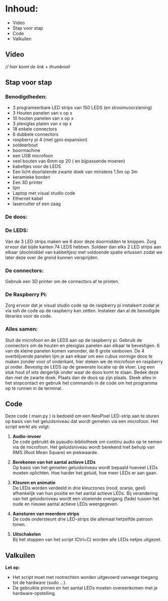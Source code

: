 # Inhoud:
- Video
- Stap voor stap
- Code
- Valkuilen

## Video
*// hier komt de link + thumbnail*

## Stap voor stap
### Benodigdheden:
- 3 programeerbare LED strips van 150 LEDS (en stroomvoorziening)
- 3 Houten panelen van x op x
- 10 houten panelen van x op x
- 3 plexiglas platen van x op x
- 18 enkele connectors
- 6 dubbele connectors
- raspberry pi 4 (met gpio expansion)
- soldeerbout
- boormachine
- een USB microfoon
- veel bouten van 6mm op 20 ( en bijpassende moeren)
- kabeltjes voor de LEDS
- Een licht doorlatende zwarte doek van minstens 1.5m op 3m
- keramieke borden
- Een 3D printer
- lijm
- Laptop met visual studio code
- Ethernet kabel
- lasercutter of een zaag

### De doos:

### De LEDS:
Van de 3 LED strips maken we 6 door deze doormidden te knippen. Zorg ervoor dat bijde kanten 74 LEDS hebben.
Soldeer dan elks 2 LED strips aan elkaar (doolmiddel van kabbeltjes) met voldoende spatie ertussen zodat we later deze over de grond kunnen versprijden.
### De connectors:
Gebruik een 3D printer om de connectors af te printen.
### De Raspberry Pi:
Zorg ervoor dat je visual studio code op de raspberry pi instaleert zodat je via ssh de code op de raspberry kan zetten. Instaleer dan al de benodigde libraries voor de code. 
### Alles samen:
Sluit de microfoon en de LEDS aan op de raspberry pi. Gebruik de connectors om de houten en plexiglas panelen aan elkaar te bevestigen. 6 van de kleine panelen komen vanonder, de 6 grote vanboven. De 4 overblijvende panelen lijm je aan elkaar om een cubus vormige doos te maken zonder voor of onderkant, hier steken we de microfoon en raspberry pi onder. Bevestig de LEDS op de gewenste locatie op de vloer. Leg een stuk hout of iets dergerlijk onder waar de doos komt te staan. Bedek deze dan met de zwarte doek. Plaats dan de doos op zijn plaats. Steek alles in het stopcontact en gebruik het commando in de code om het programma op te runnen in de terminal.
## Code
Deze code ( main.py ) is bedoeld om een NeoPixel LED-strip aan te sturen op basis van het geluidsniveau dat wordt gemeten via een microfoon. Het script werkt als volgt:

1. **Audio-invoer**  
   De code gebruikt de pyaudio-bibliotheek om continu audio op te nemen via de microfoon. Het geluidsniveau wordt berekend met behulp van RMS (Root Mean Square) en piekwaarde.

2. **Berekenen van het aantal actieve LEDs**  
   Op basis van het gemeten geluidsniveau wordt bepaald hoeveel LEDs moeten oplichten. Hoe harder het geluid, hoe meer LEDs er aan gaan.

3. **Kleuren en animatie**  
   De LEDs worden verdeeld in drie kleurzones (rood, oranje, geel) afhankelijk van hun positie en het aantal actieve LEDs. Bij verandering van het geluidsniveau wordt een vloeiende overgang (fade) tussen het oude en nieuwe aantal actieve LEDs weergegeven.

4. **Aansturen van meerdere strips**  
   De code ondersteunt drie LED-strips die allemaal hetzelfde patroon tonen.

5. **Uitschakelen**  
   Bij het stoppen van het script (Ctrl+C) worden alle LEDs netjes uitgezet.

## Valkuilen
**Let op:**
- Het script moet met rootrechten worden uitgevoerd vanwege toegang tot de hardware (sudo ...).
- De gebruikte pinnen en het aantal LEDs moeten overeenkomen met je hardware-opstelling.
